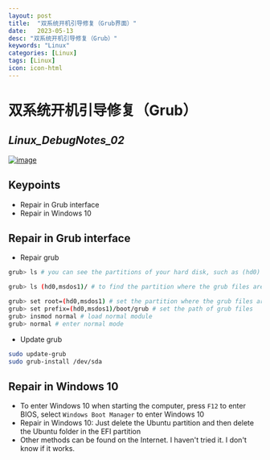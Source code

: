 ```yaml
---
layout: post
title:  "双系统开机引导修复（Grub界面）"
date:   2023-05-13
desc: "双系统开机引导修复（Grub）"
keywords: "Linux"
categories: [Linux]
tags: [Linux]
icon: icon-html
---
```


# 双系统开机引导修复（Grub）
## _Linux_DebugNotes_02_

[![image](https://fossbytes.com/wp-content/uploads/2020/02/Ubuntu-18.04.4-release.jpg)](https://releases.ubuntu.com/18.04/)

## Keypoints 

- Repair in Grub interface
- Repair in Windows 10

## Repair in Grub interface
- Repair grub
```bash
grub> ls # you can see the partitions of your hard disk, such as (hd0) (hd0,msdos1) (hd0,msdos2) (hd0,msdos3) (hd0,msdos4)

grub> ls (hd0,msdos1)/ # to find the partition where the grub files are located, such as (hd0,msdos1)/boot/grub. If you can't find it, try other partitions. If you can't find it, you can only repair it in Windows 10

grub> set root=(hd0,msdos1) # set the partition where the grub files are located
grub> set prefix=(hd0,msdos1)/boot/grub # set the path of grub files
grub> insmod normal # load normal module
grub> normal # enter normal mode
```

- Update grub
```bash
sudo update-grub
sudo grub-install /dev/sda
```

## Repair in Windows 10
- To enter Windows 10 when starting the computer, press `F12` to enter BIOS, select `Windows Boot Manager` to enter Windows 10
- Repair in Windows 10: Just delete the Ubuntu partition and then delete the Ubuntu folder in the EFI partition
- Other methods can be found on the Internet. I haven't tried it. I don't know if it works. 